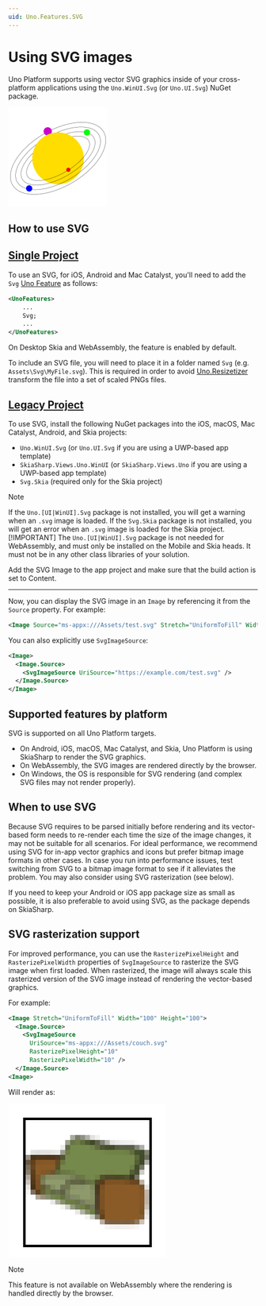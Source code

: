 ```yaml
---
uid: Uno.Features.SVG
---
```


# Using SVG images

Uno Platform supports using vector SVG graphics inside of your cross-platform applications using the `Uno.WinUI.Svg` (or `Uno.UI.Svg`) NuGet package.

![Uno SVG sample](../Assets/features/svg/heliocentric.png)

## How to use SVG

## [**Single Project**](#tab/singleproject)

To use an SVG, for iOS, Android and Mac Catalyst, you'll need to add the `Svg` [Uno Feature](xref:Uno.Features.Uno.Sdk#uno-platform-features) as follows:

```xml
<UnoFeatures>
    ...
    Svg;
    ...
</UnoFeatures>
```

On Desktop Skia and WebAssembly, the feature is enabled by default.

To include an SVG file, you will need to place it in a folder named `Svg` (e.g. `Assets\Svg\MyFile.svg`). This is required in order to avoid [Uno.Resizetizer](xref:xref:Uno.Resizetizer.GettingStarted) transform the file into a set of scaled PNGs files.

## [**Legacy Project**](#tab/legacyproject)

To use SVG, install the following NuGet packages into the iOS, macOS, Mac Catalyst, Android, and Skia projects:

* `Uno.WinUI.Svg` (or `Uno.UI.Svg` if you are using a UWP-based app template)
* `SkiaSharp.Views.Uno.WinUI` (or `SkiaSharp.Views.Uno` if you are using a UWP-based app template)
* `Svg.Skia` (required only for the Skia project)

> [!NOTE]
> If the `Uno.[UI|WinUI].Svg` package is not installed, you will get a warning when an `.svg` image is loaded.
> If the `Svg.Skia` package is not installed, you will get an error when an `.svg` image is loaded for the Skia project.
> [!IMPORTANT]
> The `Uno.[UI|WinUI].Svg` package is not needed for WebAssembly, and must only be installed on the Mobile and Skia heads. It must not be in any other class libraries of your solution.

Add the SVG Image to the app project and make sure that the build action is set to Content.

***

Now, you can display the SVG image in an `Image` by referencing it from the `Source` property. For example:

```xml
<Image Source="ms-appx:///Assets/test.svg" Stretch="UniformToFill" Width="100" Height="100" />
```

You can also explicitly use `SvgImageSource`:

```xml
<Image>
  <Image.Source>
    <SvgImageSource UriSource="https://example.com/test.svg" />
  </Image.Source>
</Image>
```

## Supported features by platform

SVG is supported on all Uno Platform targets.

* On Android, iOS, macOS, Mac Catalyst, and Skia, Uno Platform is using SkiaSharp to render the SVG graphics.
* On WebAssembly, the SVG images are rendered directly by the browser.
* On Windows, the OS is responsible for SVG rendering (and complex SVG files may not render properly).

## When to use SVG

Because SVG requires to be parsed initially before rendering and its vector-based form needs to re-render each time the size of the image changes, it may not be suitable for all scenarios. For ideal performance, we recommend using SVG for in-app vector graphics and icons but prefer bitmap image formats in other cases. In case you run into performance issues, test switching from SVG to a bitmap image format to see if it alleviates the problem. You may also consider using SVG rasterization (see below).

If you need to keep your Android or iOS app package size as small as possible, it is also preferable to avoid using SVG, as the package depends on SkiaSharp.

## SVG rasterization support

For improved performance, you can use the `RasterizePixelHeight` and `RasterizePixelWidth` properties of `SvgImageSource` to rasterize the SVG image when first loaded. When rasterized, the image will always scale this rasterized version of the SVG image instead of rendering the vector-based graphics.

For example:

```xml
<Image Stretch="UniformToFill" Width="100" Height="100">
  <Image.Source>
    <SvgImageSource 
      UriSource="ms-appx:///Assets/couch.svg" 
      RasterizePixelHeight="10" 
      RasterizePixelWidth="10" />
  </Image.Source>
<Image>
```

Will render as:

![Scaled up](../Assets/features/svg/rasterized.png)

> [!NOTE]
> This feature is not available on WebAssembly where the rendering is handled directly by the browser.
